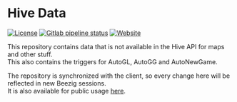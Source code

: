 # Hive Data
[![License](https://img.shields.io/badge/license-CC0--1.0-blue)](LICENSE)
[![Gitlab pipeline status](https://img.shields.io/gitlab/pipeline/Beezig/hive-data/master)](https://gitlab.com/Beezig/hive-data/-/pipelines)
[![Website](https://img.shields.io/website?down_message=offline&label=api&up_color=green&up_message=beezig.gitlab.io%2Fhive-data&url=https%3A%2F%2Fbeezig.gitlab.io%2Fhive-data)](https://beezig.gitlab.io/hive-data)

This repository contains data that is not available in the Hive API for maps and other stuff.  
This also contains the triggers for AutoGL, AutoGG and AutoNewGame.

The repository is synchronized with the client, so every change here will be reflected in new Beezig sessions.  
It is also available for public usage [here](https://beezig.gitlab.io/hive-data).
